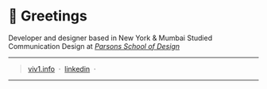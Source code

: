 # 🐉 Greetings
Developer and designer based in New York & Mumbai
Studied Communication Design at *[Parsons School of Design](https://www.newschool.edu/parsons/)* 

---
> [viv1.info](https://www.viv1.info) &nbsp;&middot;&nbsp;
> [linkedin](https://www.linkedin.com/in/vivek-bajaj) &nbsp;&middot;&nbsp;
---
